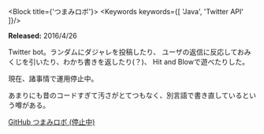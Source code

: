<Block title={'つまみロボ'}>
<Keywords keywords={[
'Java', 'Twitter API'
]}/>
  <p>
    <b>Released:</b> 2016/4/26
  </p>
  <p>
    Twitter bot。ランダムにダジャレを投稿したり、
    ユーザの返信に反応しておみくじを引いたり、わかち書きを返したり(？)、
    Hit and Blowで遊べたりした。
  </p>
  <p>
    現在、諸事情で運用停止中。
  </p>
  <p>
    あまりにも昔のコードすぎて汚さがとてつもなく、別言語で書き直しているという噂がある。
  </p>
  <p className={'link-area'}>
    <a
      href="https://github.com/TrpFrog/FrogRobo"
      target="_blank"
      rel="noopener noreferrer">
      GitHub
    </a>
    <a
      href="https://twitter.com/FrogRobo"
      target="_blank"
      rel="noopener noreferrer">
      つまみロボ (停止中)
    </a>
  </p>
</Block>
